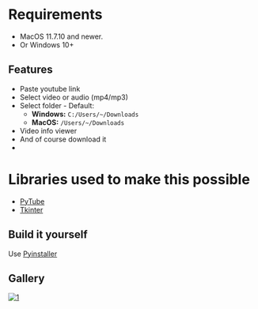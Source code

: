 # Requirements
- MacOS 11.7.10 and newer.
- Or Windows 10+

## Features
- Paste youtube link
- Select video or audio (mp4/mp3)
- Select folder - Default:
  - **Windows:** `C:/Users/~/Downloads`
  - **MacOS:** `/Users/~/Downloads`
- Video info viewer
- And of course download it
- 
# Libraries used to make this possible
- [PyTube](https://pypi.org/project/pytube/)
- [Tkinter](https://docs.python.org/3/library/tkinter.html)

## Build it yourself
Use [Pyinstaller](https://pypi.org/project/pyinstaller/)

## Gallery

[![1](https://cx.tixte.co/r/Zrzut_ekranu_2023-11-10_o_15.03.21.png)](https://cx.tixte.co/r/Zrzut_ekranu_2023-11-10_o_15.03.21.png)
